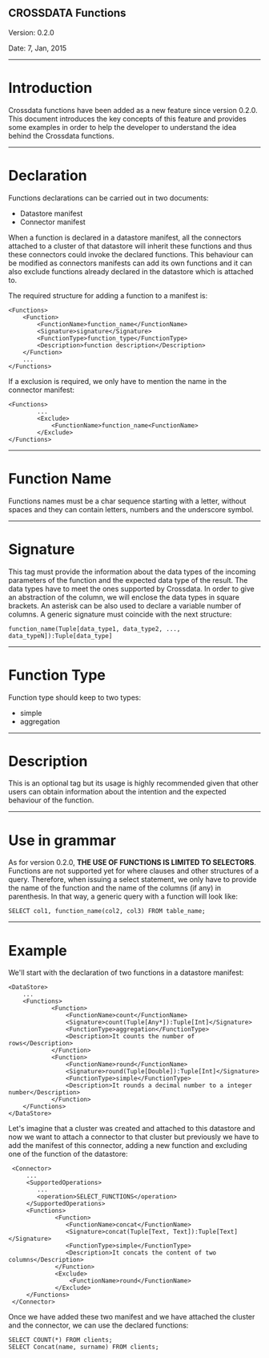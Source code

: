 CROSSDATA Functions
---

Version: 0.2.0

Date: 7, Jan, 2015


* * * * *

Introduction
============

Crossdata functions have been added as a new feature since version 0.2.0. This document introduces the key concepts
of this feature and provides some examples in order to help the developer to understand the idea behind the Crossdata
 functions.

* * * * *

Declaration
===========

Functions declarations can be carried out in two documents:

 - Datastore manifest
 - Connector manifest

When a function is declared in a datastore manifest, all the connectors attached to a cluster of that datastore will
inherit these functions and thus these connectors could invoke the declared functions. This behaviour can be modified
 as connectors manifests can add its own functions and it can also exclude functions already declared in the datastore
 which is attached to.

The required structure for adding a function to a manifest is:

    <Functions>
        <Function>
            <FunctionName>function_name</FunctionName>
            <Signature>signature</Signature>
            <FunctionType>function_type</FunctionType>
            <Description>function description</Description>
        </Function>
        ...
    </Functions>

If a exclusion is required, we only have to mention the name in the connector manifest:

    <Functions>
            ...
            <Exclude>
                <FunctionName>function_name<FunctionName>
            </Exclude>
    </Functions>

* * * * *

Function Name
=============

Functions names must be a char sequence starting with a letter, without spaces and they can contain letters,
numbers and the underscore symbol.

* * * * *

Signature
=========

This tag must provide the information about the data types of the incoming parameters of the function and the
expected data type of the result. The data types have to meet the ones supported by Crossdata. In order to give an
abstraction of the column, we will enclose the data types in square brackets. An asterisk can be also used to declare
 a variable number of columns. A generic signature must coincide with the next structure:

    function_name(Tuple[data_type1, data_type2, ..., data_typeN]):Tuple[data_type]

* * * * *

Function Type
=============

Function type should keep to two types:

 - simple
 - aggregation


* * * * *

Description
===========

This is an optional tag but its usage is highly recommended given that other users can obtain information about the
intention and the expected behaviour of the function.

* * * * *

Use in grammar
==============

As for version 0.2.0, **THE USE OF FUNCTIONS IS LIMITED TO SELECTORS**. Functions are not supported yet for where
clauses and other structures of a query. Therefore, when issuing a select statement,
we only have to provide the name of the function and the name of the columns (if any) in parenthesis. In that way,
a generic query with a function will look like:

    SELECT col1, function_name(col2, col3) FROM table_name;

* * * * *

Example
=======

We'll start with the declaration of two functions in a datastore manifest:

    <DataStore>
        ...
        <Functions>
                <Function>
                    <FunctionName>count</FunctionName>
                    <Signature>count(Tuple[Any*]):Tuple[Int]</Signature>
                    <FunctionType>aggregation</FunctionType>
                    <Description>It counts the number of rows</Description>
                </Function>
                <Function>
                    <FunctionName>round</FunctionName>
                    <Signature>round(Tuple[Double]):Tuple[Int]</Signature>
                    <FunctionType>simple</FunctionType>
                    <Description>It rounds a decimal number to a integer number</Description>
                </Function>
        </Functions>
    </DataStore>

Let's imagine that a cluster was created and attached to this datastore and now we want to attach a connector to that
 cluster but previously we have to add the manifest of this connector, adding a new function and excluding one of the
 function of the datastore:

     <Connector>
         ...
         <SupportedOperations>
            ...
            <operation>SELECT_FUNCTIONS</operation>
         </SupportedOperations>
         <Functions>
                 <Function>
                    <FunctionName>concat</FunctionName>
                    <Signature>concat(Tuple[Text, Text]):Tuple[Text]</Signature>
                    <FunctionType>simple</FunctionType>
                    <Description>It concats the content of two columns</Description>
                 </Function>
                 <Exclude>
                     <FunctionName>round</FunctionName>
                 </Exclude>
         </Functions>
     </Connector>

Once we have added these two manifest and we have attached the cluster and the connector,
we can use the declared functions:

    SELECT COUNT(*) FROM clients;
    SELECT Concat(name, surname) FROM clients;

